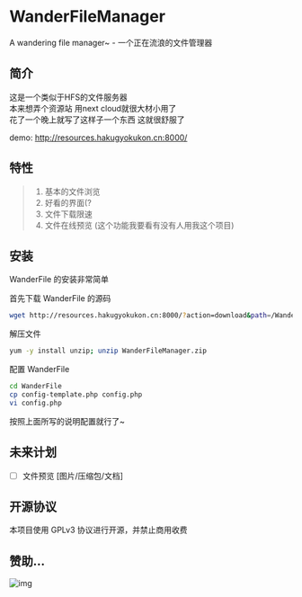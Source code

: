 # WanderFileManager
A wandering file manager~ - 一个正在流浪的文件管理器

## 简介
这是一个类似于HFS的文件服务器  
本来想弄个资源站 用next cloud就很大材小用了  
花了一个晚上就写了这样子一个东西  这就很舒服了

demo: http://resources.hakugyokukon.cn:8000/

## 特性
> 1. 基本的文件浏览
> 2. 好看的界面(?
> 3. 文件下载限速
> 4. 文件在线预览 (这个功能我要看有没有人用我这个项目)

## 安装
WanderFile 的安装非常简单

首先下载 WanderFile 的源码
```bash
wget http://resources.hakugyokukon.cn:8000/?action=download&path=/WanderFileManager.zip
```

解压文件
```bash
yum -y install unzip; unzip WanderFileManager.zip
```

配置 WanderFile
```bash
cd WanderFile
cp config-template.php config.php
vi config.php
```

按照上面所写的说明配置就行了~

## 未来计划
- [ ] 文件预览 [图片/压缩包/文档]

## 开源协议
本项目使用 GPLv3 协议进行开源，并禁止商用收费

## 赞助...
![img](http://resources.hakugyokukon.cn:8000/money.png)